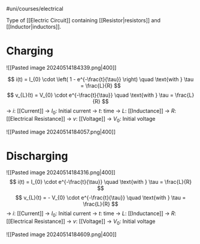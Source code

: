 #uni/courses/electrical 

Type of [[Electric Circuit]] containing [[Resistor|resistors]] and [[Inductor|inductors]].

# Charging

![[Pasted image 20240514184339.png|400]]

$$
i(t) = I_{0} \cdot \left( 1 - e^{-\frac{t}{\tau}} \right)
\quad \text{with } \tau = \frac{L}{R} 
$$
$$
v_{L}(t) = V_{0} \cdot e^{-\frac{t}{\tau}}
\quad \text{with } \tau = \frac{L}{R} 
$$
-> $i$: [[Current]]
-> $I_0$: Initial current
-> $t$: time
-> $L$: [[Inductance]]
-> $R$: [[Electrical Resistance]]
-> $v$: [[Voltage]]
-> $V_0$: Initial voltage

![[Pasted image 20240514184057.png|400]]

# Discharging

![[Pasted image 20240514184316.png|400]]
$$
i(t) = I_{0} \cdot e^{-\frac{t}{\tau}}
\quad \text{with } \tau = \frac{L}{R}
$$
$$
v_{L}(t) = - V_{0} \cdot e^{-\frac{t}{\tau}}
\quad \text{with } \tau = \frac{L}{R}
$$
-> $i$: [[Current]]
-> $I_0$: Initial current
-> $t$: time
-> $L$: [[Inductance]]
-> $R$: [[Electrical Resistance]]
-> $v$: [[Voltage]]
-> $V_0$: Initial voltage

![[Pasted image 20240514184609.png|400]]

